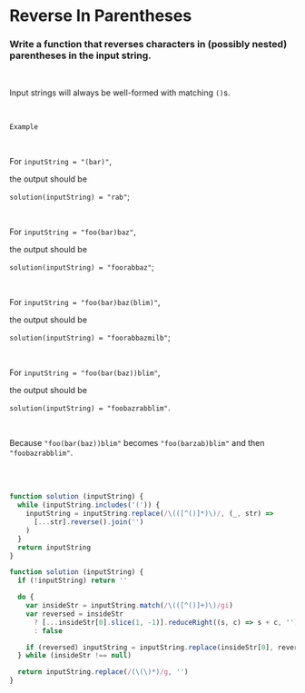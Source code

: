 # Reverse In Parentheses

### Write a function that reverses characters in (possibly nested) parentheses in the input string.

<br />

Input strings will always be well-formed with matching `()`s.

<br />

`Example`

<br />

For `inputString = "(bar)"`,

the output should be

`solution(inputString) = "rab"`;

<br />

For `inputString = "foo(bar)baz"`,

the output should be

`solution(inputString) = "foorabbaz"`;

<br />

For `inputString = "foo(bar)baz(blim)"`,

the output should be

`solution(inputString) = "foorabbazmilb"`;

<br />

For `inputString = "foo(bar(baz))blim"`,

the output should be

`solution(inputString) = "foobazrabblim"`.

<br />

Because `"foo(bar(baz))blim"` becomes `"foo(barzab)blim"` and then `"foobazrabblim"`.

<br />

<br />


```javascript
function solution (inputString) {
  while (inputString.includes('(')) {
    inputString = inputString.replace(/\(([^()]*)\)/, (_, str) =>
      [...str].reverse().join('')
    )
  }
  return inputString
}
```

```javascript
function solution (inputString) {
  if (!inputString) return ''

  do {
    var insideStr = inputString.match(/\(([^()]+)\)/gi)
    var reversed = insideStr
      ? [...insideStr[0].slice(1, -1)].reduceRight((s, c) => s + c, '')
      : false

    if (reversed) inputString = inputString.replace(insideStr[0], reversed)
  } while (insideStr !== null)

  return inputString.replace(/(\(\)*)/g, '')
}
```